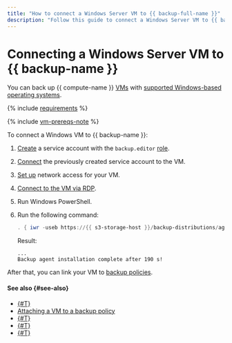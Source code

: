 ```yaml
---
title: "How to connect a Windows Server VM to {{ backup-full-name }}"
description: "Follow this guide to connect a Windows Server VM to {{ backup-name }}."
---
```


# Connecting a Windows Server VM to {{ backup-name }}

You can back up {{ compute-name }} [VMs](../../compute/concepts/vm.md) with [supported Windows-based operating systems](../concepts/vm-connection.md#windows).

{% include [requirements](../../_includes/backup/requirements.md) %}

{% include [vm-prereqs-note](../../_includes/backup/vm-prereqs-note.md) %}

To connect a Windows VM to {{ backup-name }}:

1. [Create](../../iam/operations/sa/create.md) a service account with the `backup.editor` [role](../security/index.md#backup-editor).
1. [Connect](../../compute/operations/vm-control/vm-update.md) the previously created service account to the VM.
1. [Set up](../concepts/vm-connection.md#vm-network-access) network access for your VM.
1. [Connect to the VM via RDP](../../compute/operations/vm-connect/rdp.md).
1. Run Windows PowerShell.
1. Run the following command:

   ```powershell
   . { iwr -useb https://{{ s3-storage-host }}/backup-distributions/agent_installer.ps1 } | iex
   ```

   Result:

   ```text
   ...
   Backup agent installation complete after 190 s!
   ```

After that, you can link your VM to [backup policies](../concepts/policy.md).


#### See also {#see-also}

* [{#T}](create-vm.md)
* [Attaching a VM to a backup policy](./policy-vm/update.md#update-vm-list)
* [{#T}](./backup-vm/recover.md)
* [{#T}](./backup-vm/delete.md)
* [{#T}](./policy-vm/create.md)